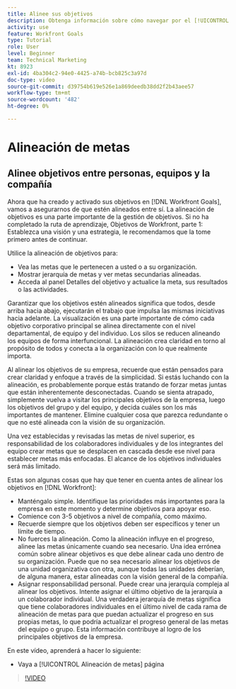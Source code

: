 ```yaml
---
title: Alinee sus objetivos
description: Obtenga información sobre cómo navegar por el [!UICONTROL Alineación de metas] en [!DNL Goals].
activity: use
feature: Workfront Goals
type: Tutorial
role: User
level: Beginner
team: Technical Marketing
kt: 8923
exl-id: 4ba304c2-94e0-4425-a74b-bcb825c3a97d
doc-type: video
source-git-commit: d39754b619e526e1a869deedb38dd2f2b43aee57
workflow-type: tm+mt
source-wordcount: '482'
ht-degree: 0%

---
```


# Alineación de metas

## Alinee objetivos entre personas, equipos y la compañía

Ahora que ha creado y activado sus objetivos en [!DNL Workfront Goals], vamos a asegurarnos de que estén alineados entre sí. La alineación de objetivos es una parte importante de la gestión de objetivos. Si no ha completado la ruta de aprendizaje, Objetivos de Workfront, parte 1: Establezca una visión y una estrategia, le recomendamos que la tome primero antes de continuar.

<!--Insert link to LP 1, above -->

Utilice la alineación de objetivos para:

* Vea las metas que le pertenecen a usted o a su organización.
* Mostrar jerarquía de metas y ver metas secundarias alineadas.
* Acceda al panel Detalles del objetivo y actualice la meta, sus resultados o las actividades.

Garantizar que los objetivos estén alineados significa que todos, desde arriba hacia abajo, ejecutarán el trabajo que impulsa las mismas iniciativas hacia adelante. La visualización es una parte importante de cómo cada objetivo corporativo principal se alinea directamente con el nivel departamental, de equipo y del individuo. Los silos se reducen alineando los equipos de forma interfuncional. La alineación crea claridad en torno al propósito de todos y conecta a la organización con lo que realmente importa.

Al alinear los objetivos de su empresa, recuerde que están pensados para crear claridad y enfoque a través de la simplicidad. Si estás luchando con la alineación, es probablemente porque estás tratando de forzar metas juntas que están inherentemente desconectadas. Cuando se sienta atrapado, simplemente vuelva a visitar los principales objetivos de la empresa, luego los objetivos del grupo y del equipo, y decida cuáles son los más importantes de mantener. Elimine cualquier cosa que parezca redundante o que no esté alineada con la visión de su organización.

Una vez establecidas y revisadas las metas de nivel superior, es responsabilidad de los colaboradores individuales y de los integrantes del equipo crear metas que se desplacen en cascada desde ese nivel para establecer metas más enfocadas. El alcance de los objetivos individuales será más limitado.

<!-- Pro-tips graphic -->

Estas son algunas cosas que hay que tener en cuenta antes de alinear los objetivos en [!DNL Workfront]:

* Manténgalo simple. Identifique las prioridades más importantes para la empresa en este momento y determine objetivos para apoyar eso.
* Comience con 3-5 objetivos a nivel de compañía, como máximo.
* Recuerde siempre que los objetivos deben ser específicos y tener un límite de tiempo.
* No fuerces la alineación. Como la alineación influye en el progreso, alinee las metas únicamente cuando sea necesario. Una idea errónea común sobre alinear objetivos es que debe alinear cada uno dentro de su organización. Puede que no sea necesario alinear los objetivos de una unidad organizativa con otra, aunque todas las unidades deberían, de alguna manera, estar alineadas con la visión general de la compañía.
* Asignar responsabilidad personal. Puede crear una jerarquía compleja al alinear los objetivos. Intente asignar el último objetivo de la jerarquía a un colaborador individual. Una verdadera jerarquía de metas significa que tiene colaboradores individuales en el último nivel de cada rama de alineación de metas para que puedan actualizar el progreso en sus propias metas, lo que podría actualizar el progreso general de las metas del equipo o grupo. Esta información contribuye al logro de los principales objetivos de la empresa.

En este vídeo, aprenderá a hacer lo siguiente:

* Vaya a [!UICONTROL Alineación de metas] página

>[!VIDEO](https://video.tv.adobe.com/v/335195/?quality=12)
